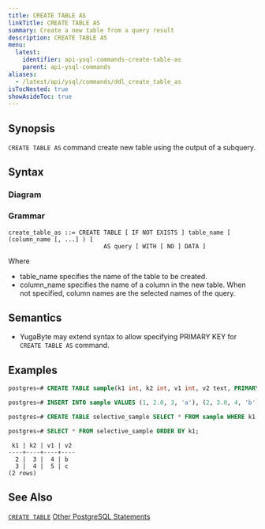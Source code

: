 ```yaml
---
title: CREATE TABLE AS
linkTitle: CREATE TABLE AS
summary: Create a new table from a query result
description: CREATE TABLE AS
menu:
  latest:
    identifier: api-ysql-commands-create-table-as
    parent: api-ysql-commands
aliases:
  - /latest/api/ysql/commands/ddl_create_table_as
isTocNested: true
showAsideToc: true
---
```


## Synopsis

`CREATE TABLE AS` command create new table using the output of a subquery.

## Syntax

### Diagram 

### Grammar
```
create_table_as ::= CREATE TABLE [ IF NOT EXISTS ] table_name [ (column_name [, ...] ) ]
                           AS query [ WITH [ NO ] DATA ]
```

Where
- table_name specifies the name of the table to be created.
- column_name specifies the name of a column in the new table. When not specified, column names are the selected names of the query.

## Semantics

- YugaByte may extend syntax to allow specifying PRIMARY KEY for `CREATE TABLE AS` command.

## Examples
```sql
postgres=# CREATE TABLE sample(k1 int, k2 int, v1 int, v2 text, PRIMARY KEY (k1, k2));
```

```sql
postgres=# INSERT INTO sample VALUES (1, 2.0, 3, 'a'), (2, 3.0, 4, 'b'), (3, 4.0, 5, 'c');
```

```sql
postgres=# CREATE TABLE selective_sample SELECT * FROM sample WHERE k1 > 1;
```

```sql
postgres=# SELECT * FROM selective_sample ORDER BY k1;
```

```
 k1 | k2 | v1 | v2
----+----+----+----
  2 |  3 |  4 | b
  3 |  4 |  5 | c
(2 rows)
```

## See Also
[`CREATE TABLE`](../dml_create_table)
[Other PostgreSQL Statements](..)

